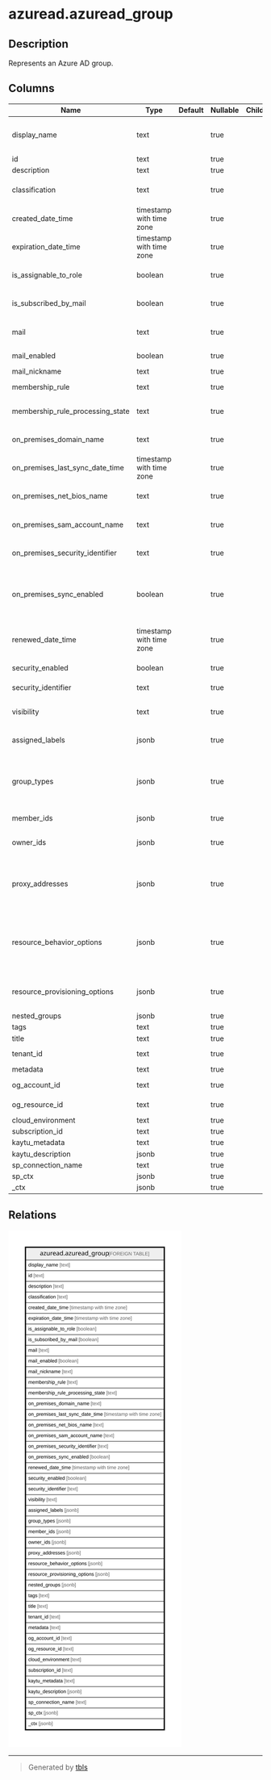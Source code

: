 # azuread.azuread_group

## Description

Represents an Azure AD group.

## Columns

| Name | Type | Default | Nullable | Children | Parents | Comment |
| ---- | ---- | ------- | -------- | -------- | ------- | ------- |
| display_name | text |  | true |  |  | The name displayed in the address book for the user. This is usually the combination of the user's first name, middle initial and last name. |
| id | text |  | true |  |  | The unique identifier for the group. |
| description | text |  | true |  |  | An optional description for the group. |
| classification | text |  | true |  |  | Describes a classification for the group (such as low, medium or high business impact). |
| created_date_time | timestamp with time zone |  | true |  |  | The time at which the group was created. |
| expiration_date_time | timestamp with time zone |  | true |  |  | Timestamp of when the group is set to expire. |
| is_assignable_to_role | boolean |  | true |  |  | Indicates whether this group can be assigned to an Azure Active Directory role or not. |
| is_subscribed_by_mail | boolean |  | true |  |  | Indicates whether the signed-in user is subscribed to receive email conversations. Default value is true. |
| mail | text |  | true |  |  | The SMTP address for the group, for example, "serviceadmins@contoso.onmicrosoft.com". |
| mail_enabled | boolean |  | true |  |  | Specifies whether the group is mail-enabled. |
| mail_nickname | text |  | true |  |  | The mail alias for the user. |
| membership_rule | text |  | true |  |  | The mail alias for the group, unique in the organization. |
| membership_rule_processing_state | text |  | true |  |  | Indicates whether the dynamic membership processing is on or paused. Possible values are On or Paused. |
| on_premises_domain_name | text |  | true |  |  | Contains the on-premises Domain name synchronized from the on-premises directory. |
| on_premises_last_sync_date_time | timestamp with time zone |  | true |  |  | Indicates the last time at which the group was synced with the on-premises directory. |
| on_premises_net_bios_name | text |  | true |  |  | Contains the on-premises NetBiosName synchronized from the on-premises directory. |
| on_premises_sam_account_name | text |  | true |  |  | Contains the on-premises SAM account name synchronized from the on-premises directory. |
| on_premises_security_identifier | text |  | true |  |  | Contains the on-premises security identifier (SID) for the group that was synchronized from on-premises to the cloud. |
| on_premises_sync_enabled | boolean |  | true |  |  | True if this group is synced from an on-premises directory; false if this group was originally synced from an on-premises directory but is no longer synced; null if this object has never been synced from an on-premises directory (default). |
| renewed_date_time | timestamp with time zone |  | true |  |  | Timestamp of when the group was last renewed. This cannot be modified directly and is only updated via the renew service action. |
| security_enabled | boolean |  | true |  |  | Specifies whether the group is a security group. |
| security_identifier | text |  | true |  |  | Security identifier of the group, used in Windows scenarios. |
| visibility | text |  | true |  |  | Specifies the group join policy and group content visibility for groups. Possible values are: Private, Public, or Hiddenmembership. |
| assigned_labels | jsonb |  | true |  |  | The list of sensitivity label pairs (label ID, label name) associated with a Microsoft 365 group. |
| group_types | jsonb |  | true |  |  | Specifies the group type and its membership. If the collection contains Unified, the group is a Microsoft 365 group; otherwise, it's either a security group or distribution group. For details, see [groups overview](https://docs.microsoft.com/en-us/graph/api/resources/groups-overview?view=graph-rest-1.0). |
| member_ids | jsonb |  | true |  |  | Id of Users and groups that are members of this group. |
| owner_ids | jsonb |  | true |  |  | Id od the owners of the group. The owners are a set of non-admin users who are allowed to modify this object. |
| proxy_addresses | jsonb |  | true |  |  | Email addresses for the group that direct to the same group mailbox. For example: ["SMTP: bob@contoso.com", "smtp: bob@sales.contoso.com"]. The any operator is required to filter expressions on multi-valued properties. |
| resource_behavior_options | jsonb |  | true |  |  | Specifies the group behaviors that can be set for a Microsoft 365 group during creation. Possible values are AllowOnlyMembersToPost, HideGroupInOutlook, SubscribeNewGroupMembers, WelcomeEmailDisabled. |
| resource_provisioning_options | jsonb |  | true |  |  | Specifies the group resources that are provisioned as part of Microsoft 365 group creation, that are not normally part of default group creation. Possible value is Team. |
| nested_groups | jsonb |  | true |  |  | Members which are group. |
| tags | text |  | true |  |  | A map of tags for the resource. |
| title | text |  | true |  |  | Title of the resource. |
| tenant_id | text |  | true |  |  | The Azure Tenant ID where the resource is located. |
| metadata | text |  | true |  |  | Metadata of the Azure resource |
| og_account_id | text |  | true |  |  | The Platform Account ID in which the resource is located. |
| og_resource_id | text |  | true |  |  | The unique ID of the resource in opengovernance. |
| cloud_environment | text |  | true |  |  |  |
| subscription_id | text |  | true |  |  |  |
| kaytu_metadata | text |  | true |  |  |  |
| kaytu_description | jsonb |  | true |  |  | The full model description of the resource |
| sp_connection_name | text |  | true |  |  | Steampipe connection name. |
| sp_ctx | jsonb |  | true |  |  | Steampipe context in JSON form. |
| _ctx | jsonb |  | true |  |  | Steampipe context in JSON form. |

## Relations

![er](azuread.azuread_group.svg)

---

> Generated by [tbls](https://github.com/k1LoW/tbls)
